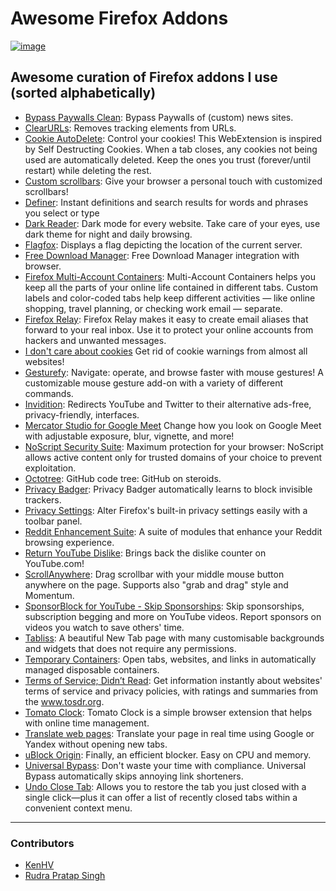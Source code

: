 # Awesome Firefox Addons

[![image](https://user-images.githubusercontent.com/54220235/133907123-3e22c337-1b2b-4e65-80f0-7e242711cdbf.png) ](https://addons.mozilla.org)

## Awesome curation of Firefox addons I use (sorted alphabetically)

- [Bypass Paywalls Clean](https://addons.mozilla.org/en-US/firefox/addon/bypass-paywalls-clean/):
  Bypass Paywalls of (custom) news sites.
- [ClearURLs](https://addons.mozilla.org/en-US/firefox/addon/clearurls/):
  Removes tracking elements from URLs.
- [Cookie AutoDelete](https://addons.mozilla.org/en-US/firefox/addon/cookie-autodelete/):
  Control your cookies! This WebExtension is inspired by Self Destructing Cookies. 
  When a tab closes, any cookies not being used are automatically deleted. Keep the 
  ones you trust (forever/until restart) while deleting the rest.
- [Custom scrollbars](https://addons.mozilla.org/en-US/firefox/addon/custom-scrollbars/):
  Give your browser a personal touch with customized scrollbars!
- [Definer](https://addons.mozilla.org/en-US/firefox/addon/lumetrium-definer/):
  Instant definitions and search results for words and phrases you select or type
- [Dark Reader](https://addons.mozilla.org/en-US/firefox/addon/darkreader/):
  Dark mode for every website. Take care of your eyes, use dark theme for night
  and daily browsing.
- [Flagfox](https://addons.mozilla.org/en-US/firefox/addon/flagfox/): Displays a
  flag depicting the location of the current server.
- [Free Download Manager](https://addons.mozilla.org/en-US/firefox/addon/free-download-manager-addon/):
  Free Download Manager integration with browser.
- [Firefox Multi-Account Containers](https://addons.mozilla.org/en-US/firefox/addon/multi-account-containers/):
  Multi-Account Containers helps you keep all the parts of your online life
  contained in different tabs. Custom labels and color-coded tabs help keep
  different activities — like online shopping, travel planning, or checking work
  email — separate.
- [Firefox Relay](https://addons.mozilla.org/en-US/firefox/addon/private-relay/):
  Firefox Relay makes it easy to create email aliases that forward to your real
  inbox. Use it to protect your online accounts from hackers and unwanted
  messages.
- [I don't care about cookies](https://addons.mozilla.org/en-US/firefox/addon/i-dont-care-about-cookies/)
  Get rid of cookie warnings from almost all websites!
- [Gesturefy](https://addons.mozilla.org/en-US/firefox/addon/gesturefy/):
  Navigate: operate, and browse faster with mouse gestures! A customizable mouse
  gesture add-on with a variety of different commands.
- [Invidition](https://addons.mozilla.org/en-US/firefox/addon/invidition/):
  Redirects YouTube and Twitter to their alternative ads-free, privacy-friendly,
  interfaces.
- [Mercator Studio for Google Meet](https://addons.mozilla.org/en-US/firefox/addon/mercator-studio/)
  Change how you look on Google Meet with adjustable exposure, blur, vignette, and more!
- [NoScript Security Suite](https://addons.mozilla.org/en-US/firefox/addon/noscript/):
  Maximum protection for your browser: NoScript allows active content only for
  trusted domains of your choice to prevent exploitation.
- [Octotree](https://addons.mozilla.org/en-US/firefox/addon/octotree/): GitHub
  code tree: GitHub on steroids.
- [Privacy Badger](https://addons.mozilla.org/en-US/firefox/addon/privacy-badger17/):
  Privacy Badger automatically learns to block invisible trackers.
- [Privacy Settings](https://addons.mozilla.org/en-US/firefox/addon/privacy-settings/):
  Alter Firefox's built-in privacy settings easily with a toolbar panel.
- [Reddit Enhancement Suite](https://addons.mozilla.org/en-US/firefox/addon/reddit-enhancement-suite/):
  A suite of modules that enhance your Reddit browsing experience.
- [Return YouTube Dislike](https://addons.mozilla.org/en-US/firefox/addon/return-youtube-dislikes/):
  Brings back the dislike counter on YouTube.com!
- [ScrollAnywhere](https://addons.mozilla.org/en-US/firefox/addon/scroll_anywhere/):
  Drag scrollbar with your middle mouse button anywhere on the page. Supports
  also "grab and drag" style and Momentum.
- [SponsorBlock for YouTube - Skip Sponsorships](https://addons.mozilla.org/en-US/firefox/addon/sponsorblock/?utm_source=addons.mozilla.org&utm_medium=referral&utm_content=homepage-primary-hero):
  Skip sponsorships, subscription begging and more on YouTube videos. Report
  sponsors on videos you watch to save others' time.
- [Tabliss](https://addons.mozilla.org/en-US/firefox/addon/tabliss/): A
  beautiful New Tab page with many customisable backgrounds and widgets that
  does not require any permissions.
- [Temporary Containers](https://addons.mozilla.org/en-US/firefox/addon/temporary-containers/):
  Open tabs, websites, and links in automatically managed disposable containers.
- [Terms of Service; Didn’t Read](https://addons.mozilla.org/en-US/firefox/addon/terms-of-service-didnt-read/):
  Get information instantly about websites' terms of service and privacy
  policies, with ratings and summaries from the www.tosdr.org.
- [Tomato Clock](https://addons.mozilla.org/en-US/firefox/addon/tomato-clock/):
  Tomato Clock is a simple browser extension that helps with online time management.
- [Translate web pages](https://addons.mozilla.org/en-US/firefox/addon/traduzir-paginas-web/):
  Translate your page in real time using Google or Yandex without opening new
  tabs.
- [uBlock Origin](https://addons.mozilla.org/en-US/firefox/addon/ublock-origin/):
  Finally, an efficient blocker. Easy on CPU and memory.
- [Universal Bypass](https://addons.mozilla.org/en-US/firefox/addon/universal-bypass/):
  Don't waste your time with compliance. Universal Bypass automatically skips
  annoying link shorteners.
- [Undo Close Tab](https://addons.mozilla.org/en-US/firefox/addon/undoclosetabbutton/):
  Allows you to restore the tab you just closed with a single click—plus it can offer a list of recently closed tabs within a convenient context menu.
---

### Contributors

- [KenHV](https://github.com/KenHV)
- [Rudra Pratap Singh](https://github.com/royalturd)
